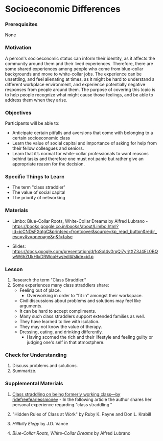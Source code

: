 # Socioeconomic Differences

### Prerequisites

None

### Motivation

A person's socioeconomic status can inform their identity, as it affects the community around them and their lived experiences. Therefore, there are some shared experiences among people who come from blue-collar backgrounds and move to white-collar jobs. The experience can be unsettling, and feel alienating at times, as it might be hard to understand a different workplace environment, and experience potentially negative responses from people around them. The purpose of covering this topic is to help people recognize what might cause those feelings, and be able to address them when they arise.

### Objectives

Participants will be able to:

- Anticipate certain pitfalls and aversions that come with belonging to a certain socioeconomic class
- Learn the value of social capital and importance of asking for help from their fellow colleagues and seniors.
- Learn that it’s normal for white-collar professionals to want reasons behind tasks and therefore one must not panic but rather give an appropriate reason for the decision.

### Specific Things to Learn

- The term "class straddler"
- The value of social capital
- The priority of networking

### Materials

- Limbo: Blue-Collar Roots, White-Collar Dreams by Alfred Lubrano - <https://books.google.co.in/books/about/Limbo.html?id=icCNDsFXqtgC&printsec=frontcover&source=kp_read_button&redir_esc=y#v=onepage&q&f=false>

- Slides: <https://docs.google.com/presentation/d/1qSol4y0rqQi7yrjtXZ3J4EL0BQwW6hZUkHIxDRWooHw/edit#slide=id.p>

### Lesson

1. Research the term "Class Straddler."
2. Some experiences many class straddlers share:
   - Feeling out of place.
     - Overworking in order to "fit in" amongst their workspace.
   - Civil discussions about problems and solutions may feel like arguments.
   - It can be hard to accept compliments.
   - Many such class straddlers support extended families as well.
   - They have learned to live with isolation.
   - They may not know the value of therapy.
   - Dressing, eating, and drinking differently.
     - Having scorned the rich and their lifestyle and feeling guilty or judging one's self in that atmostphere.

### Check for Understanding

1. Discuss problems and solutions.
2. Summarize.

### Supplemental Materials

1. [Class straddling on being formerly working class—by ridefreefearlessmoney](https://www.ridefreefearlessmoney.com/blog/2018/09/class-straddling-on-being-formerly-working-class/) - In the following article the author shares her personal experience regarding "class straddling."

2. "Hidden Rules of Class at Work" by Ruby K. Payne and Don L. Krabill

3. _Hillbilly Elegy_ by J.D. Vance

4. _Blue-Collar Roots, White-Collar Dreams_ by Alfred Lubrano
